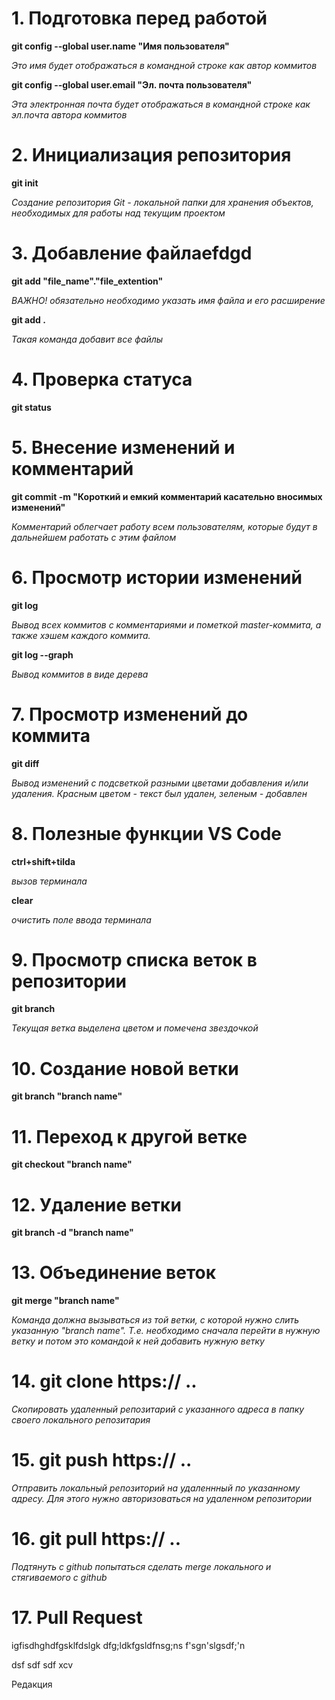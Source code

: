 
# 1. Подготовка перед работой
**git config --global user.name "Имя пользователя"**

_Это имя будет отображаться в командной строке как автор коммитов_

**git config --global user.email "Эл. почта пользователя"**

_Эта электронная почта будет отображаться в командной строке как эл.почта автора коммитов_

# 2. Инициализация репозитория

**git init**

_Создание репозитория Git - локальной папки для хранения объектов, необходимых для работы над текущим проектом_
# 3. Добавление файлаefdgd
**git add "file_name"."file_extention"**

_ВАЖНО! обязательно необходимо указать имя файла и его расширение_

**git add .**

_Такая команда добавит все файлы_

# 4. Проверка статуса 

**git status**

# 5. Внесение изменений и комментарий

**git commit -m "Короткий и емкий комментарий касательно вносимых изменений"**

_Комментарий облегчает работу всем пользователям, которые будут в дальнейшем работать с этим файлом_

# 6. Просмотр истории изменений

**git log**

_Вывод всех коммитов с комментариями и пометкой master-коммита, а также хэшем каждого коммита._

**git log --graph**

_Вывод коммитов в виде дерева_

# 7. Просмотр изменений до коммита

**git diff**

_Вывод изменений с подсветкой разными цветами добавления и/или удаления. Красным цветом - текст был удален, зеленым - добавлен_

# 8. Полезные функции VS Code

**ctrl+shift+tilda**

_вызов терминала_

**clear**

_очистить поле ввода терминала_

# 9. Просмотр списка веток в репозитории

**git branch**

_Текущая ветка выделена цветом и помечена звездочкой_
# 10. Создание новой ветки

**git branch "branch name"**

# 11. Переход к другой ветке

**git checkout "branch name"**
# 12. Удаление ветки

**git branch -d "branch name"**
# 13. Объединение веток

**git merge "branch name"**

_Команда должна вызываться из той ветки, с которой нужно слить указанную "branch name". Т.е. необходимо сначала перейти в нужную ветку и потом это командой к ней добавить нужную ветку_

# 14. git clone https:// ..

_Скопировать удаленный репозитарий с указанного адреса в папку своего локального репозитария_

# 15. git push https:// ..

_Отправить локальный репозиторий на удаленнный по указанному адресу. Для этого нужно авторизоваться на удаленном репозитории_

# 16. git pull https:// ..

_Подтянуть с github попытаться сделать  merge локального и стягиваемого с github_

# 17. Pull Request

igfisdhghdfgsklfdslgk
dfg;ldkfgsldfnsg;ns
f'sgn'slgsdf;\'n

dsf
sdf
sdf
xcv


Редакция
